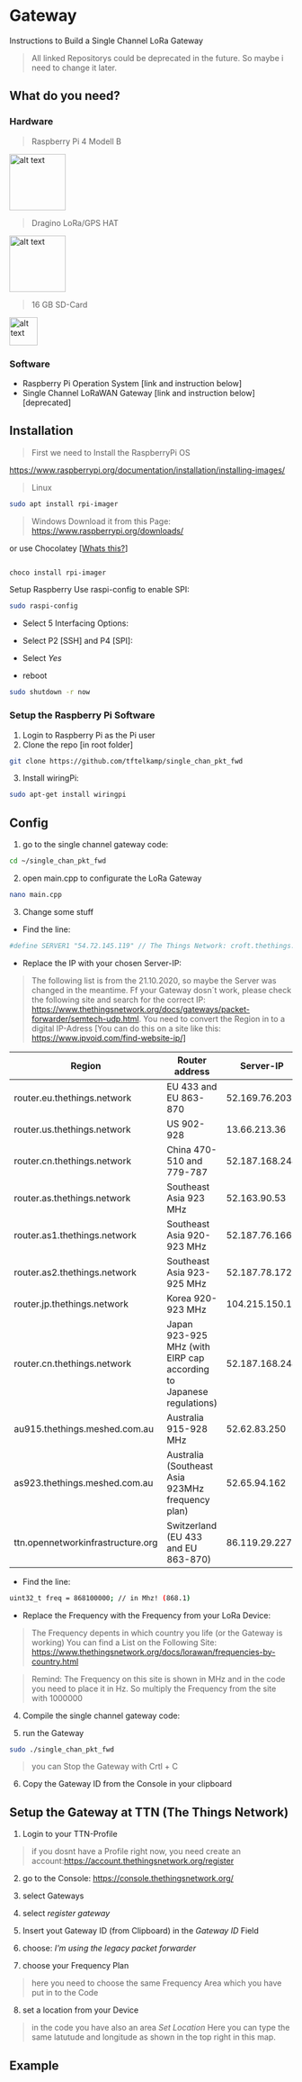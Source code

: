 # Gateway

Instructions to Build a Single Channel LoRa Gateway

> All linked Repositorys could be deprecated in the future. So maybe i need to change it later.  

## What do you need?
### Hardware

> Raspberry Pi 4 Modell B

<img src="https://github.com/darthkali/LoRa_Node_Gateway/blob/main/Assets/Images/raspberryPi_4.jpg" alt="alt text" width="100" >

> Dragino LoRa/GPS HAT

<img src="https://github.com/darthkali/LoRa_Node_Gateway/blob/main/Assets/Images/LoRaHAT_RaspberryPi.jpg" alt="alt text" width="100" >

> 16 GB SD-Card

<img src="https://github.com/darthkali/LoRa_Node_Gateway/blob/main/Assets/Images/SD-Card-16.jpg" alt="alt text" width="50" >

### Software

- Raspberry Pi Operation System [link and instruction below]
- Single Channel LoRaWAN Gateway [link and instruction below] [deprecated]



## Installation
> First we need to Install the RaspberryPi OS

https://www.raspberrypi.org/documentation/installation/installing-images/

> Linux
```bash
sudo apt install rpi-imager
```

> Windows
Download it from this Page:
https://www.raspberrypi.org/downloads/

or use Chocolatey [[Whats this?](https://chocolatey.org/why-chocolatey)]
```bash

choco install rpi-imager
```
Setup Raspberry
Use raspi-config to enable SPI:


```bash
sudo raspi-config
```

- Select 5 Interfacing Options:
- Select P2 [SSH] and P4 [SPI]:
- Select *Yes*

- reboot

```bash
sudo shutdown -r now
```

### Setup the Raspberry Pi Software



1) Login to Raspberry Pi as the Pi user
2) Clone the repo [in root folder]
```bash
git clone https://github.com/tftelkamp/single_chan_pkt_fwd
```
3) Install wiringPi:

```bash
sudo apt-get install wiringpi
```


## Config
1) go to the single channel gateway code:

```bash
cd ~/single_chan_pkt_fwd
```

2) open main.cpp to configurate the LoRa Gateway
```bash
nano main.cpp
```

3) Change some stuff
- Find the line:
```bash
#define SERVER1 "54.72.145.119" // The Things Network: croft.thethings.girovito.nl
```

- Replace the IP with your chosen Server-IP:
> The following list is from the 21.10.2020, so maybe the Server was changed in the meantime. Ff your Gateway dosn´t work, please check the following site and search for the correct IP: https://www.thethingsnetwork.org/docs/gateways/packet-forwarder/semtech-udp.html. You need to convert the Region in to a digital IP-Adress [You can do this on a site like this: https://www.ipvoid.com/find-website-ip/]

| Region                              | Router address                                                          | Server-IP      |
|-------------------------------------|-------------------------------------------------------------------------|----------------|
| router.eu.thethings.network         | EU 433 and EU 863-870                                                   | 52.169.76.203  |
| router.us.thethings.network         | US 902-928                                                              | 13.66.213.36   |
| router.cn.thethings.network         | China 470-510 and 779-787                                               | 52.187.168.248 |
| router.as.thethings.network         | Southeast Asia 923 MHz                                                  | 52.163.90.53   |
| router.as1.thethings.network        | Southeast Asia 920-923 MHz                                              | 52.187.76.166  |
| router.as2.thethings.network        | Southeast Asia 923-925 MHz                                              | 52.187.78.172  |
| router.jp.thethings.network         | Korea 920-923 MHz                                                       | 104.215.150.17 |
| router.cn.thethings.network         | Japan 923-925 MHz (with EIRP cap according to Japanese regulations)     | 52.187.168.248 |
| au915.thethings.meshed.com.au       | Australia 915-928 MHz                                                   | 52.62.83.250   |
| as923.thethings.meshed.com.au       | Australia (Southeast Asia 923MHz frequency plan)                        | 52.65.94.162   |
| ttn.opennetworkinfrastructure.org   | Switzerland (EU 433 and EU 863-870)                                     | 86.119.29.227  |

- Find the line:
```bash
uint32_t freq = 868100000; // in Mhz! (868.1) 
```
- Replace the Frequency with the Frequency from your LoRa Device:
> The Frequency depents in which country you life (or the Gateway is working)
You can find a List on the Following Site:
https://www.thethingsnetwork.org/docs/lorawan/frequencies-by-country.html

> Remind: The Frequency on this site is shown in MHz and in the code you need to place it in Hz. So multiply the Frequency from the site with 1000000

4) Compile the single channel gateway code:

5) run the Gateway
```bash
sudo ./single_chan_pkt_fwd
```
> you can Stop the Gateway with Crtl + C

6) Copy the Gateway ID from the Console in your clipboard

## Setup the Gateway at TTN (The Things Network)
1) Login to your TTN-Profile
> if you dosnt have a Profile right now, you need create an account:https://account.thethingsnetwork.org/register

2) go to the Console:
https://console.thethingsnetwork.org/

3) select Gateways

4) select *register gateway*
5) Insert yout Gateway ID (from Clipboard) in the *Gateway ID* Field
6) choose: *I'm using the legacy packet forwarder*
7) choose your Frequency Plan
> here you need to choose the same Frequency Area which you have put in to the Code
8) set a location from your Device
> in the code you have also an area *Set Location* Here you can type the same latutude and longitude as shown in the top right in this map.



## Example
